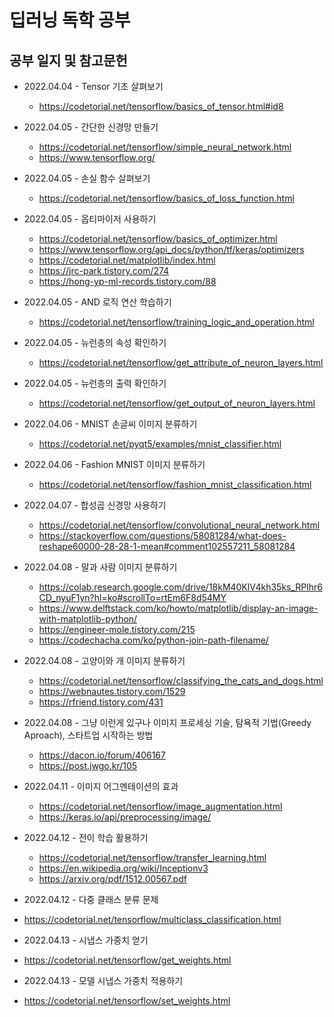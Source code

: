 # 딥러닝 독학 공부

## 공부 일지 및 참고문헌

- 2022.04.04 - Tensor 기초 살펴보기
  - https://codetorial.net/tensorflow/basics_of_tensor.html#id8

- 2022.04.05 - 간단한 신경망 만들기
  - https://codetorial.net/tensorflow/simple_neural_network.html
  - https://www.tensorflow.org/

- 2022.04.05 - 손실 함수 살펴보기
  - https://codetorial.net/tensorflow/basics_of_loss_function.html

- 2022.04.05 - 옵티마이저 사용하기
  - https://codetorial.net/tensorflow/basics_of_optimizer.html
  - https://www.tensorflow.org/api_docs/python/tf/keras/optimizers
  - https://codetorial.net/matplotlib/index.html
  - https://jrc-park.tistory.com/274
  - https://hong-yp-ml-records.tistory.com/88

- 2022.04.05 - AND 로직 연산 학습하기
  - https://codetorial.net/tensorflow/training_logic_and_operation.html

- 2022.04.05 - 뉴런층의 속성 확인하기
  - https://codetorial.net/tensorflow/get_attribute_of_neuron_layers.html

- 2022.04.05 - 뉴런층의 출력 확인하기
  - https://codetorial.net/tensorflow/get_output_of_neuron_layers.html

- 2022.04.06 - MNIST 손글씨 이미지 분류하기
  - https://codetorial.net/pyqt5/examples/mnist_classifier.html

- 2022.04.06 - Fashion MNIST 이미지 분류하기
  - https://codetorial.net/tensorflow/fashion_mnist_classification.html

- 2022.04.07 - 합성곱 신경망 사용하기
  - https://codetorial.net/tensorflow/convolutional_neural_network.html
  - https://stackoverflow.com/questions/58081284/what-does-reshape60000-28-28-1-mean#comment102557211_58081284

- 2022.04.08 - 말과 사람 이미지 분류하기
  - https://colab.research.google.com/drive/18kM40KlV4kh35ks_RPlhr6CD_nyuF1yn?hl=ko#scrollTo=rtEm6F8d54MY
  - https://www.delftstack.com/ko/howto/matplotlib/display-an-image-with-matplotlib-python/
  - https://engineer-mole.tistory.com/215
  - https://codechacha.com/ko/python-join-path-filename/

- 2022.04.08 - 고양이와 개 이미지 분류하기
  - https://codetorial.net/tensorflow/classifying_the_cats_and_dogs.html
  - https://webnautes.tistory.com/1529
  - https://rfriend.tistory.com/431

- 2022.04.08 - 그냥 이런게 있구나 이미지 프로세싱 기술, 탐욕적 기법(Greedy Aproach), 스타트업 시작하는 방법
  - https://dacon.io/forum/406167
  - https://post.jwgo.kr/105

- 2022.04.11 - 이미지 어그멘테이션의 효과
  - https://codetorial.net/tensorflow/image_augmentation.html
  - https://keras.io/api/preprocessing/image/

- 2022.04.12 - 전이 학습 활용하기
  - https://codetorial.net/tensorflow/transfer_learning.html
  - https://en.wikipedia.org/wiki/Inceptionv3
  - https://arxiv.org/pdf/1512.00567.pdf

- 2022.04.12 - 다중 클래스 분류 문제
 - https://codetorial.net/tensorflow/multiclass_classification.html

- 2022.04.13 - 시냅스 가중치 얻기
 - https://codetorial.net/tensorflow/get_weights.html

- 2022.04.13 - 모델 시냅스 가중치 적용하기
 - https://codetorial.net/tensorflow/set_weights.html
